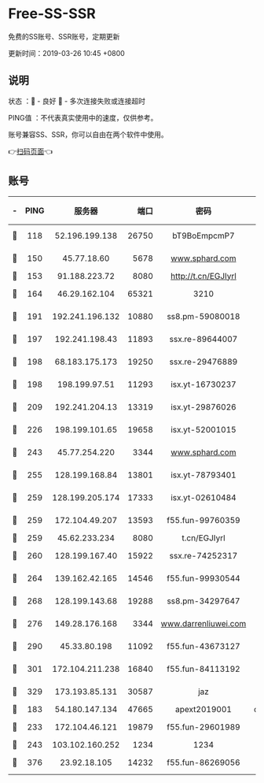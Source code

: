 # Free-SS-SSR

免费的SS账号、SSR账号，定期更新

更新时间：2019-03-26 10:45 +0800

## 说明

状态     ：🙂 - 良好 🙁 - 多次连接失败或连接超时

PING值   ：不代表真实使用中的速度，仅供参考。

账号兼容SS、SSR，你可以自由在两个软件中使用。

👉[扫码页面](https://liesauer.github.io/Free-SS-SSR/)👈

## 账号

|-|PING|服务器|端口|密码|加密方式|区域|
|:----:|:----:|:-----:|-----:|:----:|:----:|:----:|
|🙂|118|52.196.199.138|26750|bT9BoEmpcmP7|aes-256-cfb|JP|
|🙂|150|45.77.18.60|5678|www.sphard.com|aes-256-cfb|JP|
|🙂|153|91.188.223.72|8080|http://t.cn/EGJIyrl|rc4-md5|RU|
|🙂|164|46.29.162.104|65321|3210|aes-256-ctr|RU|
|🙂|191|192.241.196.132|10880|ss8.pm-59080018|aes-256-cfb|US|
|🙂|197|192.241.198.43|11893|ssx.re-89644007|aes-256-cfb|US|
|🙂|198|68.183.175.173|19250|ssx.re-29476889|aes-256-cfb|US|
|🙂|198|198.199.97.51|11293|isx.yt-16730237|aes-256-cfb|US|
|🙂|209|192.241.204.13|13319|isx.yt-29876026|aes-256-cfb|US|
|🙂|226|198.199.101.65|19658|isx.yt-52001015|aes-256-cfb|US|
|🙂|243|45.77.254.220|3344|www.sphard.com|aes-256-cfb|SG|
|🙂|255|128.199.168.84|13801|isx.yt-78793401|aes-256-cfb|SG|
|🙂|259|128.199.205.174|17333|isx.yt-02610484|aes-256-cfb|SG|
|🙂|259|172.104.49.207|13593|f55.fun-99760359|aes-256-cfb|SG|
|🙂|259|45.62.233.234|8080|t.cn/EGJIyrl|rc4-md5|CA|
|🙂|260|128.199.167.40|15922|ssx.re-74252317|aes-256-cfb|SG|
|🙂|264|139.162.42.165|14546|f55.fun-99930544|aes-256-cfb|SG|
|🙂|268|128.199.143.68|19288|ss8.pm-34297647|aes-256-cfb|SG|
|🙂|276|149.28.176.168|3344|www.darrenliuwei.com|aes-256-cfb|AU|
|🙂|290|45.33.80.198|11092|f55.fun-43673127|aes-256-cfb|US|
|🙂|301|172.104.211.238|16840|f55.fun-84113192|aes-256-cfb|US|
|🙂|329|173.193.85.131|30587|jaz|aes-256-cfb|US|
|🙂|183|54.180.147.134|47665|apext2019001|chacha20|KR|
|🙂|233|172.104.46.121|19879|f55.fun-29601989|aes-256-cfb|SG|
|🙁|243|103.102.160.252|1234|1234|rc4-md5|JP|
|🙁|376|23.92.18.105|14232|f55.fun-86269056|aes-256-cfb|US|

